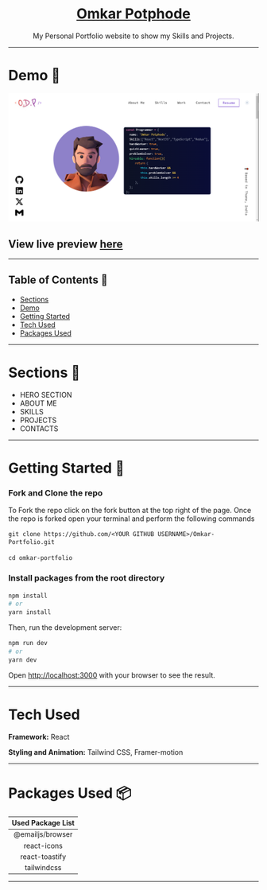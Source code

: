 <div align="center">
  <h1><a href="https://omkar-potphode-portfolio-phi.vercel.app/" target="_blank">Omkar Potphode</a></h1>
  My Personal Portfolio website to show my Skills and Projects.
</div>

---

# Demo :movie_camera:

![](./src/assets/images/Demo.PNG)

## View live preview [here](https://omkar-potphode-portfolio-phi.vercel.app/)

---

## Table of Contents :scroll:

- [Sections](#sections-bookmark)
- [Demo](#demo-movie_camera)
- [Getting Started](#getting-started-dart)
- [Tech Used](#tech-used)
- [Packages Used](#packages-used-package)

---

# Sections :bookmark:

- HERO SECTION
- ABOUT ME
- SKILLS
- PROJECTS
- CONTACTS

---

# Getting Started :dart:

### Fork and Clone the repo

To Fork the repo click on the fork button at the top right of the page. Once the repo is forked open your terminal and perform the following commands

```
git clone https://github.com/<YOUR GITHUB USERNAME>/Omkar-Portfolio.git

cd omkar-portfolio
```

### Install packages from the root directory

```bash
npm install
# or
yarn install
```

Then, run the development server:

```bash
npm run dev
# or
yarn dev
```

Open [http://localhost:3000](http://localhost:3000) with your browser to see the result.

---

# Tech Used 

**Framework:** React

**Styling and Animation:** Tailwind CSS, Framer-motion

---

# Packages Used :package:

| Used Package List  |
| :----------------: |
|  @emailjs/browser  |
|    react-icons     |
|   react-toastify   |
|    tailwindcss     |

---
